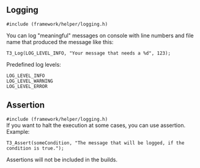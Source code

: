 
## Logging 

`#include (framework/helper/logging.h)`

You can log "meaningful" messages on console with line numbers and 
file name that produced the message like this:

`T3_Log(LOG_LEVEL_INFO, "Your message that needs a %d", 123);`

Predefined log levels: 

`LOG_LEVEL_INFO `   
`LOG_LEVEL_WARNING`  
`LOG_LEVEL_ERROR`

## Assertion
`#include (framework/helper/logging.h)`   
If you want to halt the execution at some cases, you can use assertion. Example:

`T3_Assert(someCondition, "The message that will be logged, if the condition is true.");`

Assertions will not be included in the builds.
